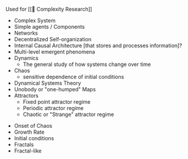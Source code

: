 Used for [[📝 Complexity Research]]

* Complex System
* Simple agents / Components
* Networks
* Decentralized Self-organization
* Internal Causal Architecture [that stores and processes information]?
* Multi-level emergent phenomena
* Dynamics
	* The general study of how systems change over time
* Chaos
	* sensitive dependence of initial conditions
* Dynamical Systems Theory
* Unobody or "one-humped" Maps
* Attractors
	- Fixed point attractor regime
	- Periodic attractor regime
	- Chaotic or "Strange" attractor regime
- Onset of Chaos
- Growth Rate
- Initial conditions
- Fractals
- Fractal-like